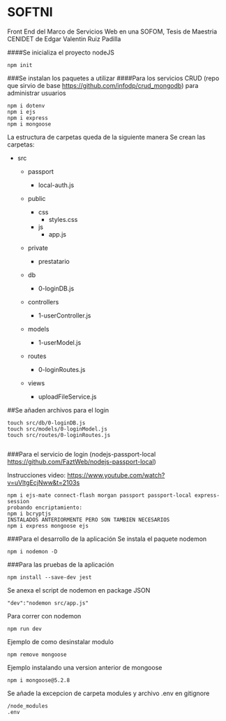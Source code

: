 # SOFTNI

 Front End del Marco de Servicios Web en una SOFOM, Tesis de Maestria CENIDET de Edgar Valentin Ruiz Padilla

####Se inicializa el proyecto nodeJS

```
npm init
```

###Se instalan los paquetes a utilizar
####Para los servicios CRUD (repo que sirvio de base https://github.com/infodp/crud_mongodb) para administrar usuarios

```
npm i dotenv
npm i ejs
npm i express
npm i mongoose
```

La estructura de carpetas queda de la siguiente manera
Se crean las carpetas:

- src
  - passport

    - local-auth.js
  - public

    - css
      - styles.css
    - js
      - app.js
  - private

    - prestatario
  - db

    - 0-loginDB.js
  - controllers

    - 1-userController.js
  - models

    - 1-userModel.js
  - routes

    - 0-loginRoutes.js
  - views

    - uploadFileService.js

##Se añaden archivos para el login

```
touch src/db/0-loginDB.js
touch src/models/0-loginModel.js
touch src/routes/0-loginRoutes.js


```

###Para el servicio de login (nodejs-passport-local https://github.com/FaztWeb/nodejs-passport-local)

Instrucciones video: https://www.youtube.com/watch?v=uVltgEcjNww&t=2103s

```
npm i ejs-mate connect-flash morgan passport passport-local express-session
probando encriptamiento:
npm i bcryptjs
INSTALADOS ANTERIORMENTE PERO SON TAMBIEN NECESARIOS
npm i express mongoose ejs
```

###Para el desarrollo de la aplicación
Se instala el paquete nodemon

```
npm i nodemon -D
```

###Para las pruebas de la aplicación

```
npm install --save-dev jest
```

Se anexa el script de nodemon en package JSON

```
"dev":"nodemon src/app.js"
```

Para correr con nodemon

```
npm run dev
```

Ejemplo de como desinstalar modulo

```
npm remove mongoose
```

Ejemplo instalando una version anterior de mongoose

```
npm i mongoose@5.2.8
```

Se añade la excepcion de carpeta modules y archivo .env en gitignore

```
/node_modules
.env
```
